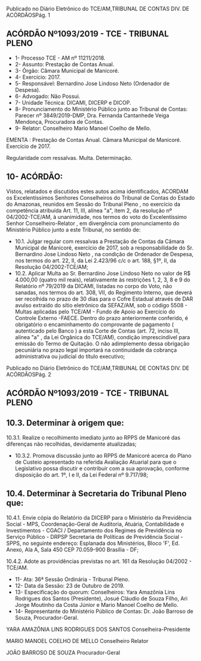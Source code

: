 Publicado  no  Diário  Eletrônico do TCE/AM,TRIBUNAL DE CONTAS DIV. DE ACÓRDÃOSPág. 1

## ACÓRDÃO Nº1093/2019 - TCE - TRIBUNAL PLENO

- 1- Processo TCE - AM nº 11211/2018.
- 2- Assunto: Prestação de Contas Anual.
- 3- Órgão: Câmara Municipal de Manicoré.
- 4- Exercício: 2017.
- 5- Responsável: Bernardino Jose Lindoso Neto (Ordenador de Despesa).
- 6- Advogado: Não Possui.
- 7- Unidade Técnica: DICAMI, DICERP e DICOP.
- 8- Pronunciamento  do  Ministério  Público  junto  ao  Tribunal  de  Contas: Parecer  nº 3849/2019-DMP,  Dra. Fernanda Cantanhede  Veiga Mendonça,  Procuradora de Contas.
- 9- Relator: Conselheiro Mario Manoel Coelho de Mello.

EMENTA : Prestação  de  Contas  Anual. Câmara Municipal de Manicoré. Exercício de 2017.

Regularidade com ressalvas. Multa. Determinação.

## 10-  ACÓRDÃO:

Vistos, relatados e discutidos estes autos acima identificados, ACORDAM os Excelentíssimos Senhores Conselheiros do Tribunal de Contas do Estado do Amazonas, reunidos em Sessão do Tribunal Pleno , no exercício da competência atribuída Art. 11, III, alínea "a", item 2, da resolução nº 04/2002-TCE/AM, à unanimidade, nos termos do voto do Excelentíssimo Senhor Conselheiro-Relator , em divergência com pronunciamento do Ministério Público junto a este Tribunal, no sentido de:

- 10.1. Julgar  regular  com  ressalvas a  Prestação  de  Contas da  Câmara Municipal de Manicoré, exercício de 2017, sob a responsabilidade do Sr.  Bernardino  Jose  Lindoso  Neto ,  na  condição  de  Ordenador  de Despesa, nos termos do art. 22, II, da Lei 2.423/96 c/c o art. 188, §1º, II, da Resolução 04/2002-TCE/AM;
- 10.2. Aplicar Multa ao Sr. Bernardino Jose Lindoso Neto no valor de R$ 4.000,00 (quatro mil reais), relativamente às restrições 1, 2, 3, 8 e 9 do Relatório  nº  79/2019  da  DICAMI,  listadas  no  corpo  do  Voto,  não sanadas, nos termos do art. 308, VII, do Regimento Interno, que deverá ser  recolhida  no  prazo  de  30  dias  para  o  Cofre  Estadual  através  de DAR avulso extraído  do  sítio  eletrônico  da  SEFAZ/AM,  sob  o  código 5508 - Multas aplicadas pelo TCE/AM - Fundo de Apoio ao Exercício do Controle Externo -FAECE. Dentro do prazo anteriormente conferido, é obrigatório o encaminhamento do comprovante de pagamento ( autenticado pelo Banco )  a  esta Corte de Contas (art. 72, inciso III, alínea "a" , da Lei Orgânica do TCE/AM),  condição imprescindível para emissão do Termo de Quitação. O não adimplemento dessa obrigação pecuniária no prazo legal importará na continuidade da cobrança administrativa ou judicial do título executivo;

Publicado  no  Diário  Eletrônico do TCE/AM,TRIBUNAL DE CONTAS DIV. DE ACÓRDÃOSPág. 2

## ACÓRDÃO Nº1093/2019 - TCE - TRIBUNAL PLENO

## 10.3. Determinar à origem que:

10.3.1. Realize  o  recolhimento  imediato  junto  ao  RPPS  de  Manicoré das diferenças não recolhidas, devidamente atualizadas;

- 10.3.2. Promova  discussão  junto  ao  RPPS  de  Manicoré  acerca  do Plano de Custeio apresentado na referida Avaliação Atuarial para que o Legislativo possa discutir e contribuir com a sua aprovação, conforme disposição do art. 1º, I e II, da Lei Federal nº 9.717/98;

## 10.4. Determinar à Secretaria do Tribunal Pleno que:

10.4.1. Envie  cópia  do  Relatório  da  DICERP  para  o  Ministério  da Previdência  Social  -  MPS,  Coordenação-Geral  de  Auditoria,  Atuária, Contabilidade e Investimentos - CGACI / Departamento dos Regimes de Previdência no Serviço Público - DRPSP Secretaria de Políticas de Previdência  Social  -  SPPS,  no  seguinte  endereço:  Esplanada  dos Ministérios, Bloco 'F', Ed. Anexo, Ala A, Sala 450 CEP 70.059-900 Brasília - DF;

10.4.2. Adote  as  providências  previstas  no  art.  161  da  Resolução 04/2002 - TCE/AM.

- 11-  Ata: 36ª Sessão Ordinária - Tribunal Pleno.
- 12-  Data da Sessão: 23 de Outubro de 2019.
- 13-  Especificação  do  quorum: Conselheiros: Yara  Amazônia  Lins  Rodrigues  dos Santos  (Presidente),  Josué  Cláudio  de  Souza  Filho,  Ari  Jorge  Moutinho  da  Costa Júnior e Mario Manoel Coelho de Mello.
- 14-  Representante  do  Ministério  Público  de  Contas: Dr. João  Barroso  de  Souza, Procurador-Geral.

YARA AMAZÔNIA LINS RODRIGUES DOS SANTOS Conselheira-Presidente

MARIO MANOEL COELHO DE MELLO Conselheiro Relator

JOÃO BARROSO DE SOUZA Procurador-Geral
